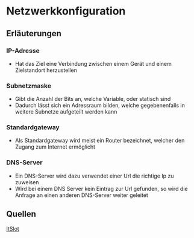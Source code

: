# Netzwerkkonfiguration

## Erläuterungen

### IP-Adresse
+ Hat das Ziel eine Verbindung zwischen einem Gerät und einem Zielstandort herzustellen

### Subnetzmaske
+ Gibt die Anzahl der Bits an, welche Variable, oder statisch sind
+ Dadurch lässt sich ein Adressraum bilden, welche gegebenenfalls in weitere Subnetze aufgeteilt werden kann

### Standardgateway
+ Als Standardgateway wird meist ein Router bezeichnet, welcher den Zugang zum Internet ermöglicht

### DNS-Server
+ Ein DNS-Server wird dazu verwendet einer Url die richtige Ip zu zuweisen
+ Wird bei einem DNS Server kein Eintrag zur Url gefunden, so wird die Anfrage an einen anderen DNS-Server weiter geleitet


## Quellen

[ItSlot](https://www.itslot.de/2018/04/ip-adresse-subnetzmaske-router-einfache-erklaerung.html)